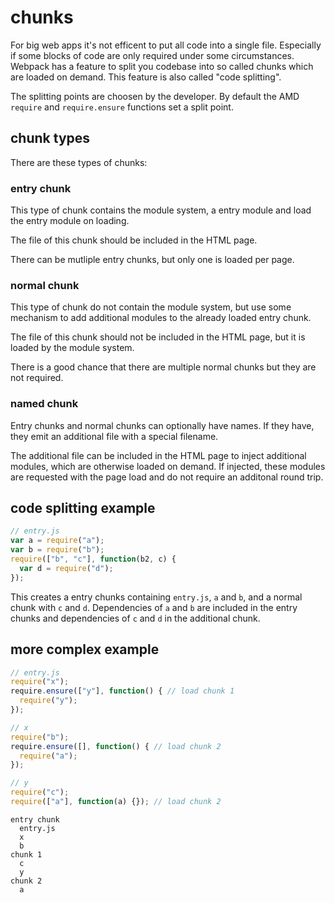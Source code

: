 # chunks

For big web apps it's not efficent to put all code into a single file. Especially if some blocks of code are only required under some circumstances. Webpack has a feature to split you codebase into so called chunks which are loaded on demand. This feature is also called "code splitting".

The splitting points are choosen by the developer. By default the AMD `require` and `require.ensure` functions set a split point.

## chunk types

There are these types of chunks:

### entry chunk

This type of chunk contains the module system, a entry module and load the entry module on loading.

The file of this chunk should be included in the HTML page.

There can be mutliple entry chunks, but only one is loaded per page.

### normal chunk

This type of chunk do not contain the module system, but use some mechanism to add additional modules to the already loaded entry chunk.

The file of this chunk should not be included in the HTML page, but it is loaded by the module system.

There is a good chance that there are multiple normal chunks but they are not required.

### named chunk

Entry chunks and normal chunks can optionally have names. If they have, they emit an additional file with a special filename.

The additional file can be included in the HTML page to inject additional modules, which are otherwise loaded on demand. If injected, these modules are requested with the page load and do not require an additonal round trip.

## code splitting example

``` javascript
// entry.js
var a = require("a");
var b = require("b");
require(["b", "c"], function(b2, c) {
  var d = require("d");
});
```

This creates a entry chunks containing `entry.js`, `a` and `b`, and a normal chunk with `c` and `d`. Dependencies of `a` and `b` are included in the entry chunks and dependencies of `c` and `d` in the additional chunk.

## more complex example

``` javascript
// entry.js
require("x");
require.ensure(["y"], function() { // load chunk 1
  require("y");
});
```

``` javascript
// x
require("b");
require.ensure([], function() { // load chunk 2
  require("a");
});
```

``` javascript
// y
require("c");
require(["a"], function(a) {}); // load chunk 2
```

``` text
entry chunk
  entry.js
  x
  b
chunk 1
  c
  y
chunk 2
  a
```